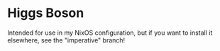 # Higgs Boson 


Intended for use in my NixOS configuration, but if you want to install it elsewhere, see the "imperative" branch!
